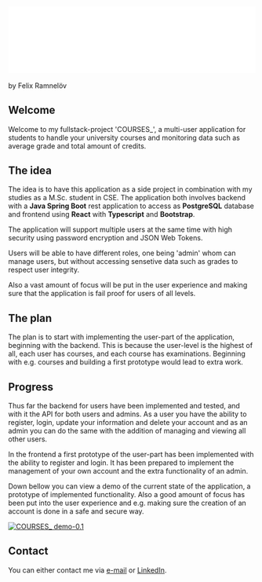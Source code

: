 ![COURSES_](/assets/png/logo-no-background.png)

by Felix Ramnelöv

## Welcome

Welcome to my fullstack-project 'COURSES\_', a multi-user application for students to handle your university courses and monitoring data such as average grade and total amount of credits.

## The idea

The idea is to have this application as a side project in combination with my studies as a M.Sc. student in CSE. The application both involves backend with a **Java Spring Boot** rest application to access as **PostgreSQL** database and frontend using **React** with **Typescript** and **Bootstrap**.

The application will support multiple users at the same time with high security using password encryption and JSON Web Tokens.

Users will be able to have different roles, one being 'admin' whom can manage users, but without accessing sensetive data such as grades to respect user integrity.

Also a vast amount of focus will be put in the user experience and making sure that the application is fail proof for users of all levels.

## The plan

The plan is to start with implementing the user-part of the application, beginning with the backend. This is because the user-level is the highest of all, each user has courses, and each course has examinations. Beginning with e.g. courses and building a first prototype would lead to extra work.

## Progress

Thus far the backend for users have been implemented and tested, and with it the API for both users and admins. As a user you have the ability to register, login, update your information and delete your account and as an admin you can do the same with the addition of managing and viewing all other users.

In the frontend a first prototype of the user-part has been implemented with the ability to register and login. It has been prepared to implement the management of your own account and the extra functionality of an admin.

Down bellow you can view a demo of the current state of the application, a prototype of implemented functionality. Also a good amount of focus has been put into the user experience and e.g. making sure the creation of an account is done in a safe and secure way.

[![COURSES_ demo-0.1](https://i9.ytimg.com/vi_webp/-iZi9EfzOwQ/mqdefault.webp?v=65aaf25a&sqp=CIzkq60G&rs=AOn4CLANkfQyWUeHfS0p8gqXnN5TiXwlxA)](https://youtu.be/-iZi9EfzOwQ)

## Contact

You can either contact me via [e-mail](mailto:felix@ramnelov.com) or [LinkedIn](https://www.linkedin.com/in/felixramnelöv/).
